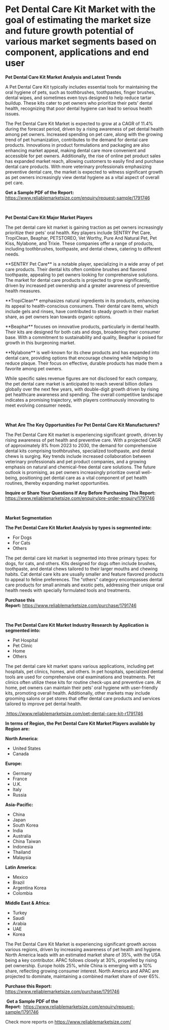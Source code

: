 <p><h1>Pet Dental Care Kit Market with the goal of estimating the market size and future growth potential of various market segments based on component, applications and end user</h1></p><p><strong>Pet Dental Care Kit Market Analysis and Latest Trends</strong></p>
<p><p>A Pet Dental Care Kit typically includes essential tools for maintaining the oral hygiene of pets, such as toothbrushes, toothpastes, finger brushes, dental wipes, and sometimes even toys designed to help reduce tartar buildup. These kits cater to pet owners who prioritize their pets' dental health, recognizing that poor dental hygiene can lead to serious health issues.</p><p>The Pet Dental Care Kit Market is expected to grow at a CAGR of 11.4% during the forecast period, driven by a rising awareness of pet dental health among pet owners. Increased spending on pet care, along with the growing trend of pet humanization, contributes to the demand for dental care products. Innovations in product formulations and packaging are also enhancing market appeal, making dental care more convenient and accessible for pet owners. Additionally, the rise of online pet product sales has expanded market reach, allowing customers to easily find and purchase dental care products. With more veterinary professionals emphasizing preventive dental care, the market is expected to witness significant growth as pet owners increasingly view dental hygiene as a vital aspect of overall pet care.</p></p>
<p><strong>Get a Sample PDF of the Report:&nbsp;</strong> <a href="https://www.reliablemarketsize.com/enquiry/request-sample/1791746?utm_campaign=1836&utm_medium=2&utm_source=Github&utm_content=ia&utm_term=06022025&utm_id=pet-dental-care-kit">https://www.reliablemarketsize.com/enquiry/request-sample/1791746</a></p>
<p>&nbsp;</p>
<p><strong>Pet Dental Care Kit Major Market Players</strong></p>
<p><p>The pet dental care kit market is gaining traction as pet owners increasingly prioritize their pets' oral health. Key players include SENTRY Pet Care, TropiClean, Beaphar, PETSTOREO, Vet Worthy, Pure And Natural Pet, Pet Kiss, Nylabone, and Trixie. These companies offer a range of products, including toothbrushes, toothpaste, and dental chews, catering to different needs.</p><p>**SENTRY Pet Care** is a notable player, specializing in a wide array of pet care products. Their dental kits often combine brushes and flavored toothpaste, appealing to pet owners looking for comprehensive solutions. The market for dental care products is projected to grow significantly, driven by increased pet ownership and a greater awareness of preventive health measures.</p><p>**TropiClean** emphasizes natural ingredients in its products, enhancing its appeal to health-conscious consumers. Their dental care items, which include gels and rinses, have contributed to steady growth in their market share, as pet owners lean towards organic options.</p><p>**Beaphar** focuses on innovative products, particularly in dental health. Their kits are designed for both cats and dogs, broadening their consumer base. With a commitment to sustainability and quality, Beaphar is poised for growth in this burgeoning market.</p><p>**Nylabone** is well-known for its chew products and has expanded into dental care, providing options that encourage chewing while helping to reduce plaque. Their focus on effective, durable products has made them a favorite among pet owners.</p><p>While specific sales revenue figures are not disclosed for each company, the pet dental care market is anticipated to reach several billion dollars globally over the next few years, with double-digit growth driven by rising pet healthcare awareness and spending. The overall competitive landscape indicates a promising trajectory, with players continuously innovating to meet evolving consumer needs.</p></p>
<p>&nbsp;</p>
<p><strong>What Are The Key Opportunities For Pet Dental Care Kit Manufacturers?</strong></p>
<p><p>The Pet Dental Care Kit market is experiencing significant growth, driven by rising awareness of pet health and preventive care. With a projected CAGR of approximately 8% from 2023 to 2030, the demand for comprehensive dental kits comprising toothbrushes, specialized toothpaste, and dental chews is surging. Key trends include increased collaboration between veterinary professionals and pet product companies, and a growing emphasis on natural and chemical-free dental care solutions. The future outlook is promising, as pet owners increasingly prioritize overall well-being, positioning pet dental care as a vital component of pet health routines, thereby expanding market opportunities.</p></p>
<p><strong>Inquire or Share Your Questions If Any Before Purchasing This Report:</strong> <a href="https://www.reliablemarketsize.com/enquiry/pre-order-enquiry/1791746?utm_campaign=1836&utm_medium=2&utm_source=Github&utm_content=ia&utm_term=06022025&utm_id=pet-dental-care-kit">https://www.reliablemarketsize.com/enquiry/pre-order-enquiry/1791746</a></p>
<p>&nbsp;</p>
<p><strong>Market Segmentation</strong></p>
<p><strong>The Pet Dental Care Kit Market Analysis by types is segmented into:</strong></p>
<p><ul><li>For Dogs</li><li>For Cats</li><li>Others</li></ul></p>
<p><p>The pet dental care kit market is segmented into three primary types: for dogs, for cats, and others. Kits designed for dogs often include brushes, toothpaste, and dental chews tailored to their larger mouths and chewing habits. Cat dental care kits are usually smaller and feature flavored products to appeal to feline preferences. The "others" category encompasses dental care products for small animals and exotic pets, addressing their unique oral health needs with specially formulated tools and treatments.</p></p>
<p><strong>Purchase this Report:&nbsp;</strong><a href="https://www.reliablemarketsize.com/purchase/1791746?utm_campaign=1836&utm_medium=2&utm_source=Github&utm_content=ia&utm_term=06022025&utm_id=pet-dental-care-kit">https://www.reliablemarketsize.com/purchase/1791746</a></p>
<p>&nbsp;</p>
<p><strong>The Pet Dental Care Kit Market Industry Research by Application is segmented into:</strong></p>
<p><ul><li>Pet Hospital</li><li>Pet Clinic</li><li>Home</li><li>Others</li></ul></p>
<p><p>The pet dental care kit market spans various applications, including pet hospitals, pet clinics, homes, and others. In pet hospitals, specialized dental tools are used for comprehensive oral examinations and treatments. Pet clinics often utilize these kits for routine check-ups and preventive care. At home, pet owners can maintain their pets' oral hygiene with user-friendly kits, promoting overall health. Additionally, other markets may include grooming salons or pet stores that offer dental care products and services tailored to improve pet dental health.</p></p>
<p><a href="https://www.reliablemarketsize.com/pet-dental-care-kit-r1791746?utm_campaign=1836&utm_medium=2&utm_source=Github&utm_content=ia&utm_term=06022025&utm_id=pet-dental-care-kit">&nbsp;https://www.reliablemarketsize.com/pet-dental-care-kit-r1791746</a></p>
<p><strong>In terms of Region, the Pet Dental Care Kit Market Players available by Region are:</strong></p>
<p>
    <p> <strong> North America: </strong>
        <ul>
            <li>United States</li>
            <li>Canada</li>
        </ul>
        </p> 
    <p> <strong> Europe: </strong>
        <ul>
            <li>Germany</li>
            <li>France</li>
            <li>U.K.</li>
            <li>Italy</li>
            <li>Russia</li>
        </ul>
        </p> 
    <p> <strong> Asia-Pacific: </strong>
        <ul>
            <li>China</li>
            <li>Japan</li>
            <li>South Korea</li>
            <li>India</li>
            <li>Australia</li>
            <li>China Taiwan</li>
            <li>Indonesia</li>
            <li>Thailand</li>
            <li>Malaysia</li>
        </ul>
        </p> 
    <p> <strong> Latin America: </strong>
        <ul>
            <li>Mexico</li>
            <li>Brazil</li>
            <li>Argentina Korea</li>
            <li>Colombia</li>
        </ul>
        </p> 
    <p> <strong> Middle East & Africa: </strong>
        <ul>
            <li>Turkey</li>
            <li>Saudi</li>
            <li>Arabia</li>
            <li>UAE</li>
            <li>Korea</li>
        </ul>
    </p>
    </p>
<p><p>The Pet Dental Care Kit Market is experiencing significant growth across various regions, driven by increasing awareness of pet health and hygiene. North America leads with an estimated market share of 35%, with the USA being a key contributor. APAC follows closely at 30%, propelled by rising pet ownership. Europe holds 25%, while China is emerging with a 10% share, reflecting growing consumer interest. North America and APAC are projected to dominate, maintaining a combined market share of over 65%.</p></p>
<p><strong>Purchase this Report: </strong><a href="https://www.reliablemarketsize.com/purchase/1791746?utm_campaign=1836&utm_medium=2&utm_source=Github&utm_content=ia&utm_term=06022025&utm_id=pet-dental-care-kit">https://www.reliablemarketsize.com/purchase/1791746</a></p>
<p>&nbsp;<strong>Get a Sample PDF of the Report:&nbsp;&nbsp;</strong><a href="https://www.reliablemarketsize.com/enquiry/request-sample/1791746?utm_campaign=1836&utm_medium=2&utm_source=Github&utm_content=ia&utm_term=06022025&utm_id=pet-dental-care-kit">https://www.reliablemarketsize.com/enquiry/request-sample/1791746</a></p>
<p><strong></strong></p>
<p>Check more reports on <a href="https://www.reliablemarketsize.com/?utm_campaign=1836&utm_medium=2&utm_source=Github&utm_content=ia&utm_term=06022025&utm_id=pet-dental-care-kit">https://www.reliablemarketsize.com/</a></p>